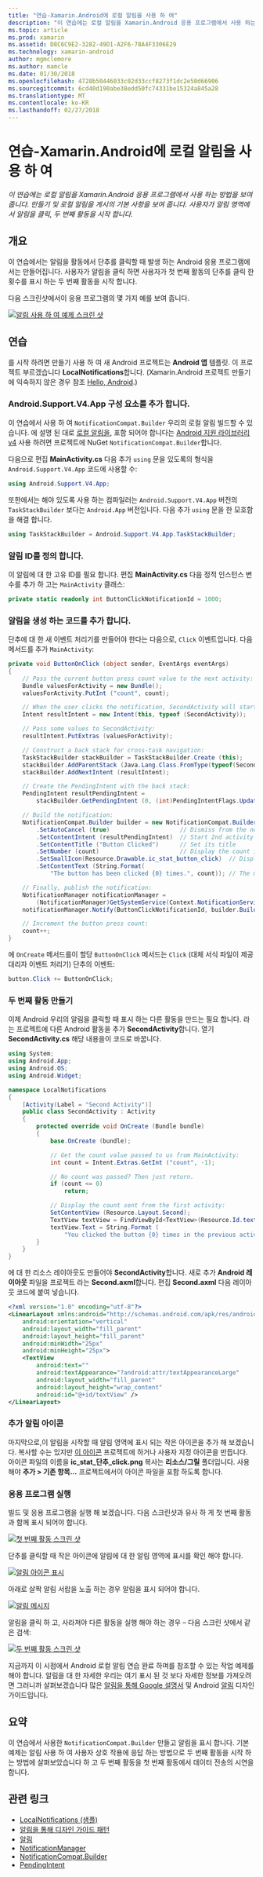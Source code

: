 ```yaml
---
title: "연습-Xamarin.Android에 로컬 알림을 사용 하 여"
description: "이 연습에는 로컬 알림을 Xamarin.Android 응용 프로그램에서 사용 하는 방법을 보여 줍니다. 만들기 및 로컬 알림을 게시의 기본 사항을 보여 줍니다. 사용자가 알림 영역에서 알림을 클릭, 두 번째 활동을 시작 합니다."
ms.topic: article
ms.prod: xamarin
ms.assetid: D8C6C9E2-3282-49D1-A2F6-78A4F3306E29
ms.technology: xamarin-android
author: mgmclemore
ms.author: mamcle
ms.date: 01/30/2018
ms.openlocfilehash: 4728b50446033c02d33ccf8273f1dc2e50d66906
ms.sourcegitcommit: 6cd40d190abe38edd50fc74331be15324a845a28
ms.translationtype: MT
ms.contentlocale: ko-KR
ms.lasthandoff: 02/27/2018
---
```

# <a name="walkthrough---using-local-notifications-in-xamarinandroid"></a>연습-Xamarin.Android에 로컬 알림을 사용 하 여

_이 연습에는 로컬 알림을 Xamarin.Android 응용 프로그램에서 사용 하는 방법을 보여 줍니다. 만들기 및 로컬 알림을 게시의 기본 사항을 보여 줍니다. 사용자가 알림 영역에서 알림을 클릭, 두 번째 활동을 시작 합니다._

<a name="overview" />

## <a name="overview"></a>개요

이 연습에서는 알림을 활동에서 단추를 클릭할 때 발생 하는 Android 응용 프로그램에서는 만들어집니다. 사용자가 알림을 클릭 하면 사용자가 첫 번째 활동의 단추를 클릭 한 횟수를 표시 하는 두 번째 활동을 시작 합니다.

다음 스크린샷에서이 응용 프로그램의 몇 가지 예를 보여 줍니다.

[![알림 사용 하 여 예제 스크린 샷](local-notifications-walkthrough-images/1-overview-sml.png)](local-notifications-walkthrough-images/1-overview.png)


<a name="walkthrough" />

## <a name="walkthrough"></a>연습

를 시작 하려면 만들기 사용 하 여 새 Android 프로젝트는 **Android 앱** 템플릿. 이 프로젝트 부르겠습니다 **LocalNotifications**합니다. (Xamarin.Android 프로젝트 만들기에 익숙하지 않은 경우 참조 [Hello, Android](~/android/get-started/hello-android/hello-android-quickstart.md).)

<a name="add-v4-support" />

### <a name="add-the-androidsupportv4app-component"></a>Android.Support.V4.App 구성 요소를 추가 합니다.

이 연습에서 사용 하 여 `NotificationCompat.Builder` 우리의 로컬 알림 빌드할 수 있습니다. 에 설명 된 대로 [로컬 알림을](~/android/app-fundamentals/notifications/local-notifications.md), 포함 되어야 합니다는 [Android 지원 라이브러리 v4](https://www.nuget.org/packages/Xamarin.Android.Support.v4/) 사용 하려면 프로젝트에 NuGet `NotificationCompat.Builder`합니다.

다음으로 편집 **MainActivity.cs** 다음 추가 `using` 문을 있도록의 형식을 `Android.Support.V4.App` 코드에 사용할 수:

```csharp
using Android.Support.V4.App;
```

또한에서는 해야 있도록 사용 하는 컴파일러는 `Android.Support.V4.App` 버전의 `TaskStackBuilder` 보다는 `Android.App` 버전입니다. 다음 추가 `using` 문을 한 모호함을 해결 합니다.

```csharp
using TaskStackBuilder = Android.Support.V4.App.TaskStackBuilder;
```

<a name="define-id" />

### <a name="define-the-notification-id"></a>알림 ID를 정의 합니다.

이 알림에 대 한 고유 ID를 필요 합니다. 편집 **MainActivity.cs** 다음 정적 인스턴스 변수를 추가 하 고는 `MainActivity` 클래스:

```csharp
private static readonly int ButtonClickNotificationId = 1000;
```

<a name="add-code" />

### <a name="add-code-to-generate-the-notification"></a>알림을 생성 하는 코드를 추가 합니다.

단추에 대 한 새 이벤트 처리기를 만들어야 한다는 다음으로, `Click` 이벤트입니다. 다음 메서드를 추가 `MainActivity`:

```csharp
private void ButtonOnClick (object sender, EventArgs eventArgs)
{
    // Pass the current button press count value to the next activity:
    Bundle valuesForActivity = new Bundle();
    valuesForActivity.PutInt ("count", count);

    // When the user clicks the notification, SecondActivity will start up.
    Intent resultIntent = new Intent(this, typeof (SecondActivity));

    // Pass some values to SecondActivity:
    resultIntent.PutExtras (valuesForActivity);

    // Construct a back stack for cross-task navigation:
    TaskStackBuilder stackBuilder = TaskStackBuilder.Create (this);
    stackBuilder.AddParentStack (Java.Lang.Class.FromType(typeof(SecondActivity)));
    stackBuilder.AddNextIntent (resultIntent);

    // Create the PendingIntent with the back stack:            
    PendingIntent resultPendingIntent =
        stackBuilder.GetPendingIntent (0, (int)PendingIntentFlags.UpdateCurrent);

    // Build the notification:
    NotificationCompat.Builder builder = new NotificationCompat.Builder (this)
        .SetAutoCancel (true)                    // Dismiss from the notif. area when clicked
        .SetContentIntent (resultPendingIntent)  // Start 2nd activity when the intent is clicked.
        .SetContentTitle ("Button Clicked")      // Set its title
        .SetNumber (count)                       // Display the count in the Content Info
        .SetSmallIcon(Resource.Drawable.ic_stat_button_click)  // Display this icon
        .SetContentText (String.Format(
            "The button has been clicked {0} times.", count)); // The message to display.

    // Finally, publish the notification:
    NotificationManager notificationManager =
        (NotificationManager)GetSystemService(Context.NotificationService);
    notificationManager.Notify(ButtonClickNotificationId, builder.Build());

    // Increment the button press count:
    count++;
}
```

에 `OnCreate` 메서드를이 할당 `ButtonOnClick` 메서드는 `Click` (대체 서식 파일이 제공 대리자 이벤트 처리기) 단추의 이벤트:

```csharp
button.Click += ButtonOnClick;
```

<a name="second-activity" />

### <a name="create-a-second-activity"></a>두 번째 활동 만들기

이제 Android 우리의 알림을 클릭할 때 표시 하는 다른 활동을 만드는 필요 합니다. 라는 프로젝트에 다른 Android 활동을 추가 **SecondActivity**합니다. 열기 **SecondActivity.cs** 해당 내용을이 코드로 바꿉니다.

```csharp
using System;
using Android.App;
using Android.OS;
using Android.Widget;

namespace LocalNotifications
{
    [Activity(Label = "Second Activity")]
    public class SecondActivity : Activity
    {
        protected override void OnCreate (Bundle bundle)
        {
            base.OnCreate (bundle);

            // Get the count value passed to us from MainActivity:
            int count = Intent.Extras.GetInt ("count", -1);

            // No count was passed? Then just return.
            if (count <= 0)
                return;

            // Display the count sent from the first activity:
            SetContentView (Resource.Layout.Second);
            TextView textView = FindViewById<TextView>(Resource.Id.textView);
            textView.Text = String.Format (
                "You clicked the button {0} times in the previous activity.", count);
        }
    }
}
```

에 대 한 리소스 레이아웃도 만들어야 **SecondActivity**합니다. 새로 추가 **Android 레이아웃** 파일을 프로젝트 라는 **Second.axml**합니다. 편집 **Second.axml** 다음 레이아웃 코드에 붙여 넣습니다.

```xml
<?xml version="1.0" encoding="utf-8"?>
<LinearLayout xmlns:android="http://schemas.android.com/apk/res/android"
    android:orientation="vertical"
    android:layout_width="fill_parent"
    android:layout_height="fill_parent"
    android:minWidth="25px"
    android:minHeight="25px">
    <TextView
        android:text=""
        android:textAppearance="?android:attr/textAppearanceLarge"
        android:layout_width="fill_parent"
        android:layout_height="wrap_content"
        android:id="@+id/textView" />
</LinearLayout>
```

<a name="add-icon" />

### <a name="add-a-notification-icon"></a>추가 알림 아이콘

마지막으로,이 알림을 시작할 때 알림 영역에 표시 되는 작은 아이콘을 추가 해 보겠습니다. 복사할 수는 있지만 [이 아이콘](local-notifications-walkthrough-images/ic-stat-button-click.png) 프로젝트에 하거나 사용자 지정 아이콘을 만듭니다. 아이콘 파일의 이름을 **ic\_stat\_단추\_click.png** 복사는 **리소스/그릴** 폴더입니다. 사용 해야 **추가 > 기존 항목...**  프로젝트에서이 아이콘 파일을 포함 하도록 합니다.

<a name="run-app" />

### <a name="run-the-application"></a>응용 프로그램 실행

빌드 및 응용 프로그램을 실행 해 보겠습니다. 다음 스크린샷과 유사 하 게 첫 번째 활동과 함께 표시 되어야 합니다.

[ ![첫 번째 활동 스크린 샷](local-notifications-walkthrough-images/2-start-screen-sml.png)](local-notifications-walkthrough-images/2-start-screen.png)

단추를 클릭할 때 작은 아이콘에 알림에 대 한 알림 영역에 표시를 확인 해야 합니다.

[ ![알림 아이콘 표시](local-notifications-walkthrough-images/3-notification-icon-sml.png)](local-notifications-walkthrough-images/3-notification-icon.png)

아래로 살짝 알림 서랍을 노출 하는 경우 알림을 표시 되어야 합니다.

[ ![알림 메시지](local-notifications-walkthrough-images/4-notifications-sml.png)](local-notifications-walkthrough-images/4-notifications.png)

알림을 클릭 하 고, 사라져야 다른 활동을 실행 해야 하는 경우 &ndash; 다음 스크린 샷에서 같은 검색:

[ ![두 번째 활동 스크린 샷](local-notifications-walkthrough-images/5-second-activity-sml.png)](local-notifications-walkthrough-images/5-second-activity.png)

지금까지 이 시점에서 Android 로컬 알림 연습 완료 하며를 참조할 수 있는 작업 예제를 해야 합니다. 알림을 대 한 자세한 우리는 여기 표시 된 것 보다 자세한 정보를 가져오려면 그러니까 살펴보겠습니다 많은 [알림을 통해 Google 설명서](http://developer.android.com/guide/topics/ui/notifiers/notifications.html) 및 Android [알림](http://developer.android.com/design/patterns/notifications.html) 디자인 가이드입니다.


<a name="summary" />

## <a name="summary"></a>요약

이 연습에서 사용한 `NotificationCompat.Builder` 만들고 알림을 표시 합니다. 기본 예제는 알림 사용 하 여 사용자 상호 작용에 응답 하는 방법으로 두 번째 활동을 시작 하는 방법에 살펴보았습니다 하 고 두 번째 활동을 첫 번째 활동에서 데이터 전송의 시연을 합니다.


## <a name="related-links"></a>관련 링크

- [LocalNotifications (샘플)](https://developer.xamarin.com/samples/monodroid/LocalNotifications/)
- [알림을 통해 디자인 가이드 패턴](http://developer.android.com/design/patterns/notifications.html)
- [알림](https://developer.xamarin.com/api/type/Android.App.Notification/)
- [NotificationManager](https://developer.xamarin.com/api/type/Android.App.NotificationManager/)
- [NotificationCompat.Builder](https://developer.android.com/reference/android/support/v4/app/NotificationCompat.Builder.html)
- [PendingIntent](https://developer.xamarin.com/api/type/Android.App.PendingIntent/)
